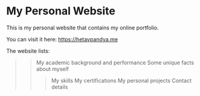 # My Personal Website

This is my personal website that contains my online portfolio.

You can visit it here: https://hetavpandya.me

The website lists:

>> My academic background and performance
>> Some unique facts about myself
>>> My skills
>>> My certifications
>>> My personal projects
>>> Contact details
